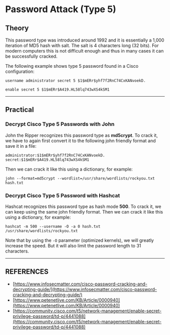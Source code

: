 # Password Attack (Type 5)

## Theory

This password type was introduced around 1992 and it is essentially a 1,000 iteration of MD5 hash with salt. The salt is 4 characters long (32 bits). For modern computers this is not difficult enough and thus in many cases it can be successfully cracked.

The following example shows type 5 password found in a Cisco configuration:

```
username administrator secret 5 $1$mERr$yhf7f2RnC74CxKANvoekD.

enable secret 5 $1$mERr$A419.HL58lq743wXS4kSM1
```



***

## Practical

### Decrypt Cisco Type 5 Passwords with John

John the Ripper recognizes this password type as **md5crypt**. To crack it, we have to again first convert it to the following john friendly format and save it in a file:

```
administrator:$1$mERr$yhf7f2RnC74CxKANvoekD.
secret:$1$mERr$A419.HL58lq743wXS4kSM1
```

Then we can crack it like this using a dictionary, for example:

```
john --format=md5crypt --wordlist=/usr/share/wordlists/rockyou.txt hash.txt
```



### Decrypt Cisco Type 5 Password with Hashcat

Hashcat recognizes this password type as hash mode **500**. To crack it, we can keep using the same john friendly format. Then we can crack it like this using a dictionary, for example:

```
hashcat -m 500 --username -O -a 0 hash.txt /usr/share/wordlists/rockyou.txt
```

Note that by using the `-O` parameter (optimized kernels), we will greatly increase the speed. But it will also limit the password length to 31 characters.



***

## REFERENCES

* [https://www.infosecmatter.com/cisco-password-cracking-and-decrypting-guide/](https://www.infosecmatter.com/cisco-password-cracking-and-decrypting-guide/)
* [https://www.petenetlive.com/KB/Article/0000940](https://www.petenetlive.com/KB/Article/0000940)
* [https://community.cisco.com/t5/network-management/enable-secret-privilege-password/td-p/4441088](https://community.cisco.com/t5/network-management/enable-secret-privilege-password/td-p/4441088)
